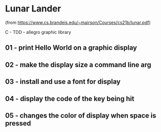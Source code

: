 # Lunar Lander
(from https://www.cs.brandeis.edu/~mairson/Courses/cs21b/lunar.pdf)

C - TDD - allegro graphic library

## 01 - print Hello World on a graphic display

## 02 - make the display size a command line arg

## 03 - install and use a font for display

## 04 - display the code of the key being hit

## 05 - changes the color of display when space is pressed

